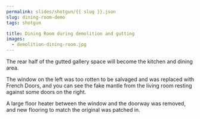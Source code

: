 ```yaml
---
permalink: slides/shotgun/{{ slug }}.json
slug: dining-room-demo
tags: shotgun

title: Dining Room during demolition and gutting
images:
  - demolition-dining-room.jpg
---
```

The rear half of the gutted gallery space will become the kitchen and dining area.

The window on the left was too rotten to be salvaged and was replaced with French Doors, and you can see the fake mantle from the living room resting against some doors on the right.

A large floor heater between the window and the doorway was removed, and new flooring to match the original was patched in.